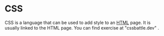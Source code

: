 # CSS















CSS is a language that can be used to add style to an [HTML](/wiki/HTML) page. It is usually linked to the HTML page. You can find exercise at "cssbattle.dev" . 







 
        